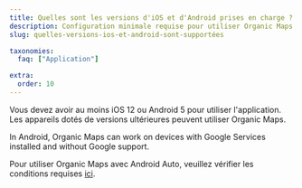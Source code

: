 ```yaml
---
title: Quelles sont les versions d'iOS et d'Android prises en charge ?
description: Configuration minimale requise pour utiliser Organic Maps sur les appareils Android et iOS
slug: quelles-versions-ios-et-android-sont-supportées

taxonomies:
  faq: ["Application"]

extra:
  order: 10
---
```


Vous devez avoir au moins iOS 12 ou Android 5 pour utiliser l'application. Les appareils dotés de versions ultérieures peuvent utiliser Organic Maps.

In Android, Organic Maps can work on devices with Google Services installed and without Google support.

Pour utiliser Organic Maps avec Android Auto, veuillez vérifier les conditions requises [ici](../how-to-use-android-auto/).
